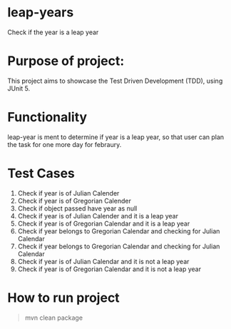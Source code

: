 # leap-years
Check if the year is a leap year 
# Purpose of project:
This project aims to showcase the Test Driven Development (TDD), using JUnit 5.

# Functionality 
leap-year is ment to determine if year is a leap year, so that user can plan the task for one more day for febraury.

# Test Cases 
1) Check if year is of Julian Calender
2) Check if year is of Gregorian Calender
3) Check if object passed have year as null
4) Check if year is of Julian Calender and it is a leap year
5) Check if year is of Gregorian Calendar and it is a leap year
6) Check if year belongs to Gregorian Calendar and checking for Julian Calendar
7) Check if year belongs to Gregorian Calendar and checking for Julian Calendar
8) Check if year is of Julian Calendar and it is not a leap year
9) Check if year is of Gregorian Calendar and it is not a leap year

# How to run project
>mvn clean package
